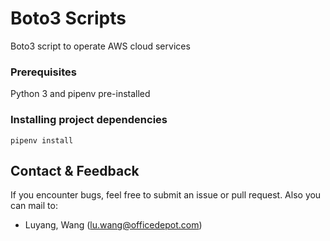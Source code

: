 # Boto3 Scripts

Boto3 script to operate AWS cloud services


### Prerequisites

Python 3 and pipenv pre-installed


### Installing project dependencies

```
pipenv install
```

## Contact & Feedback

 If you encounter bugs, feel free to submit an issue or pull request.
 Also you can mail to:
 * Luyang, Wang (lu.wang@officedepot.com)
